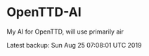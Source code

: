 # OpenTTD-AI
My AI for OpenTTD, will use primarily air

Latest backup: Sun Aug 25 07:08:01 UTC 2019
